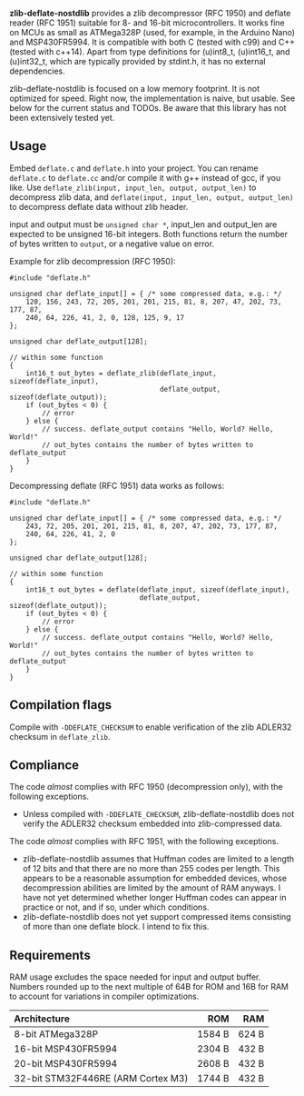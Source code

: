 **zlib-deflate-nostdlib** provides a zlib decompressor (RFC 1950) and deflate
reader (RFC 1951) suitable for 8- and 16-bit microcontrollers. It works
fine on MCUs as small as ATMega328P (used, for example, in the Arduino Nano)
and MSP430FR5994. It is compatible with both C (tested with c99) and C++
(tested with c++14). Apart from type definitions for (u)int8\_t, (u)int16\_t,
and (u)int32\_t, which are typically provided by stdint.h, it has no external
dependencies.

zlib-deflate-nostdlib is focused on a low memory footprint. It is not optimized
for speed. Right now, the implementation is naive, but usable. See below for
the current status and TODOs. Be aware that this library has not been
extensively tested yet.

## Usage

Embed `deflate.c` and `deflate.h` into your project. You can rename `deflate.c`
to `deflate.cc` and/or compile it with g++ instead of gcc, if you like. Use
`deflate_zlib(input, input_len, output, output_len)` to decompress zlib data,
and `deflate(input, input_len, output, output_len)` to decompress deflate data
without zlib header.

input and output must be `unsigned char *`, input\_len and output\_len are
expected to be unsigned 16-bit integers. Both functions return the number of
bytes written to `output`, or a negative value on error.

Example for zlib decompression (RFC 1950):

```
#include "deflate.h"

unsigned char deflate_input[] = { /* some compressed data, e.g.: */
    120, 156, 243, 72, 205, 201, 201, 215, 81, 8, 207, 47, 202, 73, 177, 87,
    240, 64, 226, 41, 2, 0, 128, 125, 9, 17
};

unsigned char deflate_output[128];

// within some function
{
    int16_t out_bytes = deflate_zlib(deflate_input, sizeof(deflate_input),
                                     deflate_output, sizeof(deflate_output));
    if (out_bytes < 0) {
        // error
    } else {
        // success. deflate_output contains "Hello, World? Hello, World!"
        // out_bytes contains the number of bytes written to deflate_output
    }
}

```

Decompressing deflate (RFC 1951) data works as follows:

```
#include "deflate.h"

unsigned char deflate_input[] = { /* some compressed data, e.g.: */
    243, 72, 205, 201, 201, 215, 81, 8, 207, 47, 202, 73, 177, 87,
    240, 64, 226, 41, 2, 0
};

unsigned char deflate_output[128];

// within some function
{
    int16_t out_bytes = deflate(deflate_input, sizeof(deflate_input),
                                deflate_output, sizeof(deflate_output));
    if (out_bytes < 0) {
        // error
    } else {
        // success. deflate_output contains "Hello, World? Hello, World!"
        // out_bytes contains the number of bytes written to deflate_output
    }
}

```

## Compilation flags

Compile with `-DDEFLATE_CHECKSUM` to enable verification of the zlib ADLER32
checksum in `deflate_zlib`.

## Compliance

The code *almost* complies with RFC 1950 (decompression only), with the
following exceptions.

* Unless compiled with `-DDEFLATE_CHECKSUM`, zlib-deflate-nostdlib does not
  verify the ADLER32 checksum embedded into zlib-compressed data.

The code *almost* complies with RFC 1951, with the following exceptions.

* zlib-deflate-nostdlib assumes that Huffman codes are limited to a length
  of 12 bits and that there are no more than 255 codes per length. This appears
  to be a reasonable assumption for embedded devices, whose decompression
  abilities are limited by the amount of RAM anyways. I have not yet determined
  whether longer Huffman codes can appear in practice or not, and if so, under
  which conditions.
* zlib-deflate-nostdlib does not yet support compressed items consisting of
  more than one deflate block. I intend to fix this.

## Requirements

RAM usage excludes the space needed for input and output buffer. Numbers
rounded up to the next multiple of 64B for ROM and 16B for RAM to account
for variations in compiler optimizations.

| Architecture | ROM | RAM
| :--- | ---: | ---: |
| 8-bit ATMega328P | 1584 B | 624 B |
| 16-bit MSP430FR5994 | 2304 B | 432 B |
| 20-bit MSP430FR5994 | 2608 B | 432 B |
| 32-bit STM32F446RE (ARM Cortex M3) | 1744 B | 432 B |

